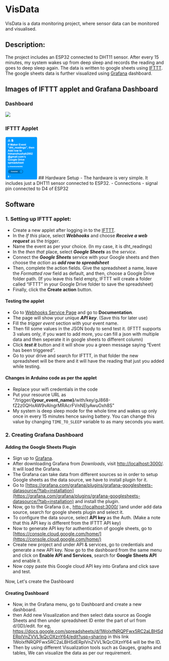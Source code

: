 # VisData
VisData is a data monitoring project, where sensor data can be monitored and visualised. 

## Description:
The project includes an ESP32 connected to DHT11 sensor. After every 15 minutes, my system wakes up from deep sleep and records the reading and goes to deep sleep again. The data is written to google sheets using [IFTTT](https://ifttt.com/explore). The google sheets data is further visualized using [Grafana](https://grafana.com/) dashboard.

## Images of IFTTT applet and Grafana Dashboard
### Dashboard 
![](https://github.com/himanshushah05/VisData/blob/main/dashboard%20gif.gif)

### IFTTT Applet
<img src="https://github.com/himanshushah05/VisData/blob/main/Applet%20image.png" width = 20% height=10% />
## Hardware Setup
- The hardware is very simple. It includes just a DHT11 sensor connected to ESP32. 
- Connections - signal pin connected to D4 of ESP32

## Software 
### 1. Setting up IFTTT applet:
- Create a new applet after logging in to the [IFTTT](https://ifttt.com/explore).
- In the _If this_ place, select ___Webhooks___ and choose ___Receive a web request___ as the _trigger_. 
- Name the event as per your choice. (In my case, it is dht_readings)
- In the _then that_ place, select ___Google Sheets___ as the _service_.  
- Connect the ___Google Sheets___ service with your Google sheets and then choose the _action_ as ___add row to spreadsheet___  
- Then, complete the action fields. Give the spreadsheet a name, leave the _Formatted row_ field as default, and then, choose a Google Drive folder path. (If you leave this field empty, IFTTT will create a folder called “IFTTT” in your Google Drive folder to save the spreadsheet)
- Finally, click the __Create action__ button.
#### Testing the applet
- Go to [Webhooks Service Page](https://ifttt.com/maker_webhooks) and go to __Documentation__.
- The page will show your unique ___API key___. (Save this for later use)
- Fill the _trigger event_ section with your event name.
- Then fill some values in the JSON body to send test it. (IFTTT supports 3 values only, if you want to add more, you can fill a json with multiple data and then seperate it in google sheets to different column)
- Click ___test it___ button and it will show you a green message saying “Event has been triggered”.
- Go to your drive and search for IFTTT, in that folder the new spreadsheet will be there and it will have the reading that just you added while testing.

#### Changes in Arduino code as per the applet
- Replace your wifi credentials in the code
- Put your resource URL as "/trigger/__{your_event_name}__/with/key/gJ868-fZ2z0QHxAW9vAlngrMRAcrFVnNElyAwuOxh8S"
- My system is deep sleep mode for the whole time and wakes up only once in every 15 minutes hence saving battery. You can change this value by changing `TIME_TO_SLEEP` variable to as many seconds you want. 

### 2. Creating Grafana Dashboard
#### Adding the Google Sheets Plugin
- Sign up to [Grafana](https://grafana.com/).
- After downloading Grafana from _Downloads_, visit [http://localhost:3000/](http://localhost:3000/). It will load the Grafana.
- The Grafana can take data from different sources so in order to setup Google sheets as the data source, we have to install plugin for it.
- Go to [https://grafana.com/grafana/plugins/grafana-googlesheets-datasource/?tab=installation](https://grafana.com/grafana/plugins/grafana-googlesheets-datasource/?tab=installation) and install the plugin.  
- Now, go to the Grafana (i.e., [http://localhost:3000/](http://localhost:3000/) )and under add data source, search for google sheets plugin and select it.
- To configure the data source, select __API key__ as the Auth. (Make a note that this API key is different from the IFTTT API key)
- Now to generate API key for authentication of google sheets, go to [https://console.cloud.google.com/home/](https://console.cloud.google.com/home/)
- Create new project and under API & services, go to credentials and generate a new API key. 
  Now go to the dashboard from the same menu and click on __Enable API and Services__, search for __Google Sheets API__ and enable it.
- Now copy paste this Google cloud API key into Grafana and click save and test.          

Now, Let's create the Dashboard

#### Creating Dashboard
- Now, in the Grafana menu, go to Dashboard and create a new dashboard.
- then Add new Visualization and then select data source as Google Sheets and then under spreadsheet ID enter the part of url from d/{ID}/edit.
for eg, https://docs.google.com/spreadsheets/d/1WolxfNRQPFwx5RC2aLBHSdERplVnZVVL1kQcOXznY64/edit?usp=sharing
in this link 1WolxfNRQPFwx5RC2aLBHSdERplVnZVVL1kQcOXznY64 will be the ID.
- Then by using different Visualization tools such as Gauges, graphs and tables, We can visualize the data as per our requirement.




